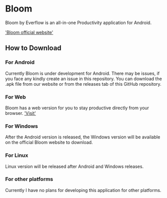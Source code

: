 
# Bloom

Bloom by Everflow is an all-in-one Productivity application for Android.

['Bloom official website'](https://bloomproductive.framer.website/)

## How to Download

### For Android

Currently Bloom is under development for Android. There may be issues, if you face any kindly create an issue in this repository.
You can download the .apk file from our website or from the releases tab of this GitHub repository.

### For Web
Bloom has a web version for you to stay productive directly from your browser.
['Visit']('https://bloom-da824.web.app/')

### For Windows
After the Android version is released, the Windows version will be available on the official Bloom website to download.

### For Linux
Linux version will be released after Android and Windows releases.

### For other platforms

Currently I have no plans for developing this application for other platforms.
